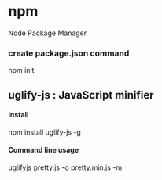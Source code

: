 # npm

Node Package Manager

### create package.json command
npm init

## uglify-js : JavaScript minifier

#### install

 npm install uglify-js -g

#### Command line usage

 uglifyjs pretty.js -o pretty.min.js -m


